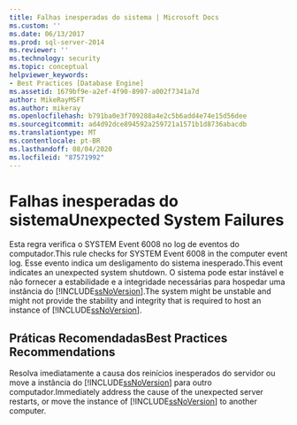 ```yaml
---
title: Falhas inesperadas do sistema | Microsoft Docs
ms.custom: ''
ms.date: 06/13/2017
ms.prod: sql-server-2014
ms.reviewer: ''
ms.technology: security
ms.topic: conceptual
helpviewer_keywords:
- Best Practices [Database Engine]
ms.assetid: 1679bf9e-a2ef-4f90-8907-a002f7341a7d
author: MikeRayMSFT
ms.author: mikeray
ms.openlocfilehash: b791ba0e3f709288a4e2c5b6add4e74e15d56dee
ms.sourcegitcommit: ad4d92dce894592a259721a1571b1d8736abacdb
ms.translationtype: MT
ms.contentlocale: pt-BR
ms.lasthandoff: 08/04/2020
ms.locfileid: "87571992"
---
```

# <a name="unexpected-system-failures"></a><span data-ttu-id="09155-102">Falhas inesperadas do sistema</span><span class="sxs-lookup"><span data-stu-id="09155-102">Unexpected System Failures</span></span>
  <span data-ttu-id="09155-103">Esta regra verifica o SYSTEM Event 6008 no log de eventos do computador.</span><span class="sxs-lookup"><span data-stu-id="09155-103">This rule checks for SYSTEM Event 6008 in the computer event log.</span></span> <span data-ttu-id="09155-104">Esse evento indica um desligamento do sistema inesperado.</span><span class="sxs-lookup"><span data-stu-id="09155-104">This event indicates an unexpected system shutdown.</span></span> <span data-ttu-id="09155-105">O sistema pode estar instável e não fornecer a estabilidade e a integridade necessárias para hospedar uma instância do [!INCLUDE[ssNoVersion](../../includes/ssnoversion-md.md)].</span><span class="sxs-lookup"><span data-stu-id="09155-105">The system might be unstable and might not provide the stability and integrity that is required to host an instance of [!INCLUDE[ssNoVersion](../../includes/ssnoversion-md.md)].</span></span>  
  
## <a name="best-practices-recommendations"></a><span data-ttu-id="09155-106">Práticas Recomendadas</span><span class="sxs-lookup"><span data-stu-id="09155-106">Best Practices Recommendations</span></span>  
 <span data-ttu-id="09155-107">Resolva imediatamente a causa dos reinícios inesperados do servidor ou move a instância do [!INCLUDE[ssNoVersion](../../includes/ssnoversion-md.md)] para outro computador.</span><span class="sxs-lookup"><span data-stu-id="09155-107">Immediately address the cause of the unexpected server restarts, or move the instance of [!INCLUDE[ssNoVersion](../../includes/ssnoversion-md.md)] to another computer.</span></span>  
  
  
